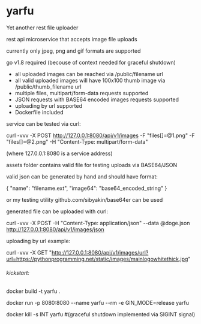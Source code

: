 # yarfu

Yet another rest file uploader

rest api microservice that accepts image file uploads

currently only jpeg, png and gif formats are supported

go v1.8 required (becouse of context needed for graceful shutdown)

 - all uploaded images can be reached via /public/filename url
 - all valid uploaded images will have 100x100 thumb image via /public/thumb\_filename url
 - multiple files, multipart/form-data requests supported
 - JSON requests with BASE64 encoded images requests supported
 - uploading by url supported
 - Dockerfile included

service can be tested via curl:

curl -vvv -X POST http://127.0.0.1:8080/api/v1/images -F "files[]=@1.png" -F "files[]=@2.png" -H "Content-Type: multipart/form-data"

(where 127.0.0.1:8080 is a service address)

assets folder contains valid file for testing uploads via  BASE64/JSON

valid json can be generated by hand and should have format:

{ "name": "filename.ext", "image64": "base64_encoded_string" }

or my testing utility github.com/sibyakin/base64er can be used

generated file can be uploaded with curl:

curl -vvv -X POST -H "Content-Type: application/json" --data @doge.json http://127.0.0.1:8080/api/v1/images/json

uploading by url example:

curl -vvv -X GET "http://127.0.0.1:8080/api/v1/images/url?url=https://pythonprogramming.net/static/images/mainlogowhitethick.jpg"


###### kickstart:

docker build -t yarfu .

docker run -p 8080:8080 --name yarfu --rm -e GIN_MODE=release yarfu

docker kill -s INT yarfu #(graceful shutdown implemented via SIGINT signal)

